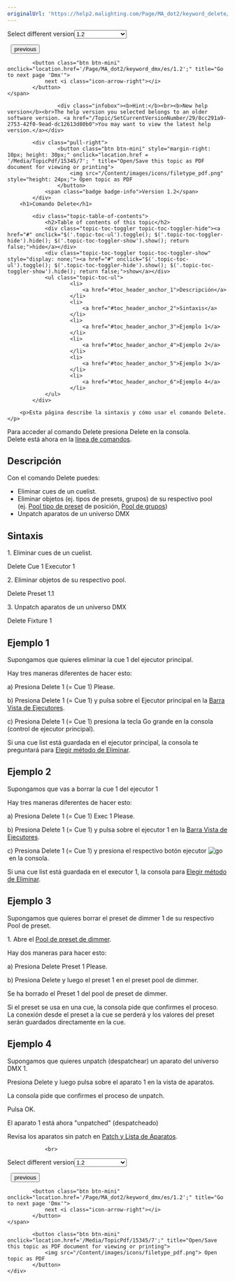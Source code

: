 ```yaml
---
originalUrl: 'https://help2.malighting.com/Page/MA_dot2/keyword_delete/es/1.2'
---
```


<div class="topic-navigation">

<div class="pull-right">
	<span class="pull-left">


<div class="pull-left">
<form action="/Topic/SetCurrentVersionNumber" class="form-inline" id="frmTagSelector" method="post">	<span class="form-mini">
		<div class="input-prepend"><span class="add-on">Select different version</span><select autocomplete="off" id="versionNumberId" name="versionNumberId" onchange="$(this).closest('#frmTagSelector').submit();" style="width: 120px;"><option value="">- latest -</option>
<option value="3">1.1</option>
<option selected="selected" value="7">1.2</option>
<option value="12">1.3</option>
<option value="16">1.5</option>
<option value="29">1.9</option>
</select></div>
		<input data-val="true" data-val-number="The field Int32 must be a number." data-val-required="The Int32 field is required." id="ProductId" name="ProductId" type="hidden" value="7">
		<input id="CurrentGuid" name="CurrentGuid" type="hidden" value="8cc291a9-2753-42f0-9ead-dc12613d80b0">
	</span>
</form></div>&nbsp;	</span>
	<span class="pull-right" style="white-space: nowrap;">
			<button class="btn btn-mini" onclick="location.href='/Page/MA_dot2/keyword_delay/es/1.2'; " title="Go to previous page 'Delay'">
				<i class="icon-arrow-left"></i> previous
			</button>

			<button class="btn btn-mini" onclick="location.href='/Page/MA_dot2/keyword_dmx/es/1.2';" title="Go to next page 'Dmx'">
				next <i class="icon-arrow-right"></i> 
			</button>
	</span>
</div>
<div class="clear-fix" style="margin-bottom: 10px"></div>
</div>

					<div class="infobox"><b>Hint:</b><br><b>New help version</b><br>The help version you selected belongs to an older software version. <a href="/Topic/SetCurrentVersionNumber/29/8cc291a9-2753-42f0-9ead-dc12613d80b0">You may want to view the latest help version.</a></div>

			<div class="pull-right">
					<button class="btn btn-mini" style="margin-right: 10px; height: 30px;" onclick="location.href = '/Media/TopicPdf/15345/7'; " title="Open/Save this topic as PDF document for viewing or printing">
						<img src="/Content/images/icons/filetype_pdf.png" style="height: 24px;"> Open topic as PDF
					</button>
				<span class="badge badge-info">Version 1.2</span>
			</div>
		<h1>Comando Delete</h1>

			<div class="topic-table-of-contents">
				<h2>Table of contents of this topic</h2>
				<div class="topic-toc-toggler topic-toc-toggler-hide"><a href="#" onclick="$('.topic-toc-ul').toggle(); $('.topic-toc-toggler-hide').hide(); $('.topic-toc-toggler-show').show(); return false;">hide</a></div>
				<div class="topic-toc-toggler topic-toc-toggler-show" style="display: none;"><a href="#" onclick="$('.topic-toc-ul').toggle(); $('.topic-toc-toggler-hide').show(); $('.topic-toc-toggler-show').hide(); return false;">show</a></div>
				<ul class="topic-toc-ul">
						<li>
							<a href="#toc_header_anchor_1">Descripción</a>
						</li>
						<li>
							<a href="#toc_header_anchor_2">Sintaxis</a>
						</li>
						<li>
							<a href="#toc_header_anchor_3">Ejemplo 1</a>
						</li>
						<li>
							<a href="#toc_header_anchor_4">Ejemplo 2</a>
						</li>
						<li>
							<a href="#toc_header_anchor_5">Ejemplo 3</a>
						</li>
						<li>
							<a href="#toc_header_anchor_6">Ejemplo 4</a>
						</li>
				</ul>
			</div>

		<p>Esta página describe la sintaxis y cómo usar el comando Delete.</p>

<p>Para acceder al comando Delete presiona&nbsp;<span class="hardkey">Delete</span>&nbsp;en la consola.<br>
Delete&nbsp;está ahora en&nbsp;la <a href="/Topic/330c5d26-3bcd-4d9c-a448-d89cc7a6d5f1">línea de comandos</a>.</p>

<a name="toc_header_anchor_1" id="toc_header_anchor_1" class="topic-toc-item"></a><h2>Descripción</h2>

<p>Con el comando Delete puedes:</p>

<ul>
	<li>Eliminar cues de un cuelist.</li>
	<li>Eliminar&nbsp;objetos (ej. tipos de presets, grupos) de su respectivo pool (ej.&nbsp;<a href="/Topic/c3fb198e-9577-4dae-981c-601829997529">Pool&nbsp;tipo de preset</a>&nbsp;de posición,&nbsp;<a href="/Topic/a28e845d-664a-4bff-8f81-d6039857b1de">Pool de grupos</a>)</li>
	<li>Unpatch&nbsp;aparatos de un universo DMX</li>
</ul>

<a name="toc_header_anchor_2" id="toc_header_anchor_2" class="topic-toc-item"></a><h2>Sintaxis</h2>

<p>1. Eliminar cues de un cuelist.</p>

<div class="cl_input">Delete Cue 1 Executor 1</div>

<p>2. Eliminar objetos de su respectivo pool.</p>

<div class="cl_input">Delete Preset 1.1</div>

<p>3. Unpatch&nbsp;aparatos de un universo DMX</p>

<div class="cl_input">Delete Fixture 1</div>

<a name="toc_header_anchor_3" id="toc_header_anchor_3" class="topic-toc-item"></a><h2>Ejemplo 1</h2>

<p>Supongamos que quieres eliminar la cue 1 del ejecutor principal.</p>

<p>Hay tres maneras diferentes de hacer esto:</p>

<p>a) Presiona&nbsp;<span class="hardkey">Delete</span>&nbsp;<span class="hardkey">1</span> (= Cue 1)&nbsp;<span class="hardkey">Please</span>.</p>

<p>b) Presiona&nbsp;<span class="hardkey">Delete</span>&nbsp;<span class="hardkey">1</span> (= Cue 1) y pulsa sobre el&nbsp;<span class="softkey">Ejecutor principal</span>&nbsp;en la&nbsp;<a href="/Topic/d8ca000e-cf13-448d-ac3e-129272e731d8">Barra Vista de Ejecutores</a>.</p>

<p>c) Presiona&nbsp;<span class="hardkey">Delete</span>&nbsp;<span class="hardkey">1</span> (= Cue 1) presiona la tecla&nbsp;<span class="hardkey">Go</span>&nbsp;grande en la consola (control de ejecutor principal).</p>

<p>Si una cue list está guardada en el ejecutor principal, la consola te preguntará para&nbsp;<a href="/Topic/17e6e949-0ef5-43b4-b7f0-94a4270fc763">Elegir método de Eliminar</a>.</p>

<a name="toc_header_anchor_4" id="toc_header_anchor_4" class="topic-toc-item"></a><h2>Ejemplo 2</h2>

<p>Supongamos que vas a borrar la cue 1 del ejecutor 1</p>

<p>Hay tres maneras diferentes de hacer esto:</p>

<p>a) Presiona&nbsp;<span class="hardkey">Delete</span>&nbsp;<span class="hardkey">1</span> (= Cue 1) <span class="hardkey">Exec</span> <span class="hardkey">1</span> <span class="hardkey">Please</span>.</p>

<p>b) Presiona&nbsp;<span class="hardkey">Delete</span>&nbsp;<span class="hardkey">1</span> (= Cue 1) y pulsa sobre el&nbsp;<span class="softkey">ejecutor 1</span>&nbsp;en la&nbsp;<a href="/Topic/d8ca000e-cf13-448d-ac3e-129272e731d8">Barra Vista de Ejecutores</a>.</p>

<p>c) Presiona&nbsp;<span class="hardkey">Delete</span>&nbsp;<span class="hardkey">1</span> (= Cue 1) y presiona el respectivo botón ejecutor&nbsp;<span class="hardkey"><img alt="go" src="/Media/Mlg/go_1.png"></span>&nbsp;en la consola.</p>

<p>Si una cue list está guardada en el executor 1, la consola para&nbsp;<a href="/Topic/17e6e949-0ef5-43b4-b7f0-94a4270fc763">Elegir método de Eliminar</a>.</p>

<a name="toc_header_anchor_5" id="toc_header_anchor_5" class="topic-toc-item"></a><h2>Ejemplo 3</h2>

<p>Supongamos que quieres borrar el preset de dimmer 1 de su respectivo Pool de preset.</p>

<p>1. Abre el&nbsp;<a href="/Topic/c3fb198e-9577-4dae-981c-601829997529">Pool de preset de dimmer</a>.</p>

<p>Hay dos maneras para hacer esto:</p>

<p>a) Presiona&nbsp;<span class="hardkey">Delete</span> <span class="hardkey">Preset</span> <span class="hardkey">1</span> <span class="hardkey">Please</span>.</p>

<p>b) Presiona&nbsp;<span class="hardkey">Delete</span>&nbsp;y luego el preset 1 en el&nbsp;preset pool de dimmer.</p>

<p>Se ha borrado el Preset 1 del pool de preset de dimmer.</p>

<p>Si el preset se usa en una cue, la consola pide que confirmes el proceso.<br>
La conexión desde el preset a la cue se perderá y los valores del preset serán guardados directamente en la cue.</p>

<a name="toc_header_anchor_6" id="toc_header_anchor_6" class="topic-toc-item"></a><h2>Ejemplo 4</h2>

<p>Supongamos que quieres unpatch (despatchear) un aparato del universo DMX 1.</p>

<p>Presiona&nbsp;<span class="hardkey">Delete</span>&nbsp;y luego pulsa sobre el aparato 1 en la vista de aparatos.</p>

<p>La consola pide que confirmes el proceso de unpatch.</p>

<p>Pulsa&nbsp;<span class="softkey">OK</span>.</p>

<p>El aparato 1 está ahora "unpatched" (despatcheado)</p>

<div class="tip">Revisa los aparatos sin patch en&nbsp;<a href="/Topic/272be3c8-e297-4e8a-902a-01916763f043">Patch y Lista de Aparatos</a>.</div>


				<br>
<div class="topic-navigation">

<div class="pull-right">
	<span class="pull-left">


<div class="pull-left">
<form action="/Topic/SetCurrentVersionNumber" class="form-inline" id="frmTagSelector" method="post">	<span class="form-mini">
		<div class="input-prepend"><span class="add-on">Select different version</span><select autocomplete="off" id="versionNumberId" name="versionNumberId" onchange="$(this).closest('#frmTagSelector').submit();" style="width: 120px;"><option value="">- latest -</option>
<option value="3">1.1</option>
<option selected="selected" value="7">1.2</option>
<option value="12">1.3</option>
<option value="16">1.5</option>
<option value="29">1.9</option>
</select></div>
		<input data-val="true" data-val-number="The field Int32 must be a number." data-val-required="The Int32 field is required." id="ProductId" name="ProductId" type="hidden" value="7">
		<input id="CurrentGuid" name="CurrentGuid" type="hidden" value="8cc291a9-2753-42f0-9ead-dc12613d80b0">
	</span>
</form></div>&nbsp;	</span>
	<span class="pull-right" style="white-space: nowrap;">
			<button class="btn btn-mini" onclick="location.href='/Page/MA_dot2/keyword_delay/es/1.2'; " title="Go to previous page 'Delay'">
				<i class="icon-arrow-left"></i> previous
			</button>

			<button class="btn btn-mini" onclick="location.href='/Page/MA_dot2/keyword_dmx/es/1.2';" title="Go to next page 'Dmx'">
				next <i class="icon-arrow-right"></i> 
			</button>
	</span>
</div>
	<div class="clear-fix"></div>
	<div class="pull-right">
	
			<button class="btn btn-mini" onclick="location.href='/Media/TopicPdf/15345/7';" title="Open/Save this topic as PDF document for viewing or printing">
				<img src="/Content/images/icons/filetype_pdf.png"> Open topic as PDF
			</button>
	</div>
<div class="clear-fix" style="margin-bottom: 10px"></div>
</div>

	
